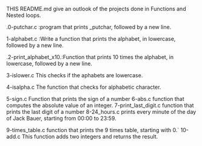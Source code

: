 THIS README.md give an outlook of the projects done in Functions and  Nested loops.


.0-putchar.c		:program that prints _putchar, followed by a new line.

1-alphabet.c		:Write a function that prints the alphabet, in lowercase, followed by a new line.

.2-print_alphabet_x10.:Function that prints 10 times the alphabet, in lowercase, followed by a new line.

3-islower.c 	This checks if the aphabets are lowercase.


4-isalpha.c    The function that checks for alphabetic character.

5-sign.c	Function that prints the sign of a number
6-abs.c		 function that computes the absolute value of an integer.
7-print_last_digit.c function that prints the last digit of a number
8-24_hours.c prints every minute of the day of Jack Bauer, starting from 00:00 to 23:59.

9-times_table.c    function that prints the 9 times table, starting with 0.`
10-add.c           This function adds two integers and returns the result.
